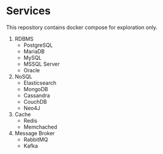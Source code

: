 # Services

This repository contains docker compose for exploration only.

1. RDBMS
   - PostgreSQL
   - MariaDB
   - MySQL
   - MSSQL Server
   - Oracle
2. NoSQL
   - Elasticsearch
   - MongoDB
   - Cassandra
   - CouchDB
   - Neo4J
3. Cache
   - Redis
   - Memchached
4. Message Broker
   - RabbitMQ
   - Kafka
